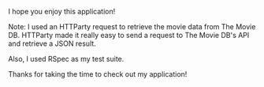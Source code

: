 I hope you enjoy this application!

Note: I used an HTTParty request to retrieve the movie data from The Movie DB. HTTParty made it really easy to send a request to The Movie DB's API and retrieve a JSON result.

Also, I used RSpec as my test suite.

Thanks for taking the time to check out my application!
